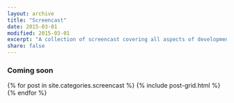 ```yaml
---
layout: archive
title: "Screencast"
date: 2015-03-01
modified: 2015-03-01
excerpt: "A collection of screencast covering all aspects of development"
share: false
---
```


 <h3>Coming soon</h3>

<div class="tiles">
{% for post in site.categories.screencast %}
  {% include post-grid.html %}
{% endfor %}
</div><!-- /.tiles -->
